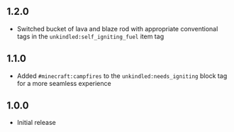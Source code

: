 ## 1.2.0

- Switched bucket of lava and blaze rod with appropriate conventional tags in the `unkindled:self_igniting_fuel` item tag

## 1.1.0

- Added `#minecraft:campfires` to the `unkindled:needs_igniting` block tag for a more seamless experience

## 1.0.0

- Initial release